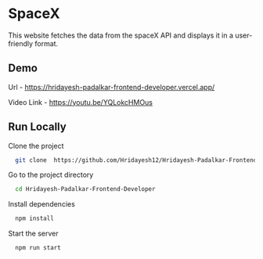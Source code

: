 
# SpaceX

This website fetches the data from the spaceX API and displays it in a user-friendly format.


## Demo


Url - https://hridayesh-padalkar-frontend-developer.vercel.app/

Video Link - https://youtu.be/YQLokcHMOus



## Run Locally

Clone the project

```bash
  git clone  https://github.com/Hridayesh12/Hridayesh-Padalkar-Frontend-Developer.git
```

Go to the project directory

```bash
  cd Hridayesh-Padalkar-Frontend-Developer
```

Install dependencies

```bash
  npm install
```

Start the server

```bash
  npm run start
```

